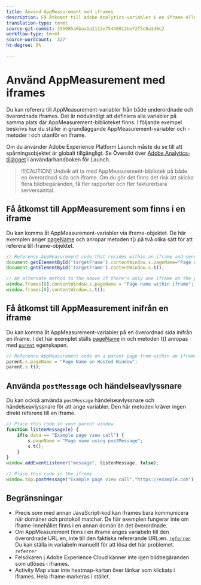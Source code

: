 ```yaml
---
title: Använd AppMeasurement med iframes
description: Få åtkomst till Adobe Analytics-variabler i en iframe eller en överordnad sida i en iframe.
translation-type: tm+mt
source-git-commit: 355985a6baa1a1112e75446012be72f5c0a1d0c2
workflow-type: tm+mt
source-wordcount: '327'
ht-degree: 0%

---
```



# Använd AppMeasurement med iframes

Du kan referera till AppMeasurement-variabler från både underordnade och överordnade iframes. Det är nödvändigt att definiera alla variabler på samma plats där AppMeasurement-biblioteket finns. I följande exempel beskrivs hur du ställer in grundläggande AppMeasurement-variabler och -metoder i och utanför en iframe.

Om du använder Adobe Experience Platform Launch måste du se till att spårningsobjektet är globalt tillgängligt. Se Översikt över [Adobe Analytics-tillägget](https://docs.adobe.com/content/help/en/launch/using/extensions-ref/adobe-extension/analytics-extension/overview.html) i användarhandboken för Launch.

>!![CAUTION]
Undvik att ta med AppMeasurement-bibliotek på både en överordnad sida och iframe. Om du gör det finns det risk att skicka flera bildbegäranden, få fler rapporter och fler fakturerbara serversamtal.

## Få åtkomst till AppMeasurement som finns i en iframe

Du kan komma åt AppMeasurement-variabler via iframe-objektet. De här exemplen anger [pageName](../vars/page-vars/pagename.md) och anropar metoden [](../vars/functions/t-method.md) t() på två olika sätt för att referera till iframe-objektet.

```js
// Reference AppMeasurement code that resides within an iframe and send an image request
document.getElementById('targetFrame').contentWindow.s.pageName="Page name within iframe";
document.getElementById('targetFrame').contentWindow.s.t();

// An alternate method to the above if there's only one iframe on the page
window.frames[0].contentWindow.s.pageName = "Page name within iframe";
window.frames[0].contentWindow.s.t();
```

## Få åtkomst till AppMeasurement inifrån en iframe

Du kan komma åt AppMeasurement-variabler på en överordnad sida inifrån en iframe. I det här exemplet ställs [pageName](../vars/page-vars/pagename.md) in och metoden [](../vars/functions/t-method.md) t() anropas med [`parent`](https://www.w3schools.com/jsref/prop_win_parent.asp) egenskapen.

```js
// Reference AppMeasurement code on a parent page from within an iframe and send an image request
parent.s.pageName = "Page Name on Hosted Window";
parent.s.t();
```

## Använda `postMessage` och händelseavlyssnare

Du kan också använda `postMessage` händelseavlyssnare och händelseavlyssnare för att ange variabler. Den här metoden kräver ingen direkt referens till en iframe.

```js
// Place this code in your parent window
function listenMessage(e) {
    if(e.data == "Example page view call") {
        s.pageName = "Page name using postMessage";
        s.t();
    }
}
window.addEventListener("message", listenMessage, false);

// Place this code in the iframe
window.top.postMessage("Example page view call","https://example.com");
```

## Begränsningar

* Precis som med annan JavaScript-kod kan iframes bara kommunicera när domäner och protokoll matchar. De här exemplen fungerar inte om iframe-innehållet finns i en annan domän än det överordnade.
* Om AppMeasurement finns i en iframe anges variabeln till den överordnade URL:en, inte till den faktiska refererande URL:en. [`referrer`](../vars/page-vars/referrer.md) Du kan ställa in variabeln manuellt för att lösa det här problemet. `referrer`
* Felsökaren [i](https://docs.adobe.com/content/help/en/debugger/using/experience-cloud-debugger.html) Adobe Experience Cloud känner inte igen bildbegäranden som utlöses i iframes.
* Activity Map visar inte heatmap-kartan över länkar som klickats i iframes. Hela iframe markeras i stället.

